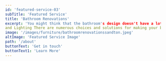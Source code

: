 ```yaml
---
id: 'featured-service-03'
subTitle: 'Featured Service'
title: 'Bathroom Renovations'
excerpt: 'You might think that the bathroom's design doesn't have a lot of different elements. It's because remodeling a bathroom in your Antelope home enhances decisions about:Flooring ,Showering ,Cabinetry and countertops
and Lighting There are numerous choices and solutions for making your bathroom appear at its finest. Selecting flooring may influence both the features and function of your floors. For example, regarding bathroom flooring, tile is undoubtedly the most popular option. Still, you'll need to make critical decisions regarding the type, color, design patterns, and customized features like radiant heating that may help keep your feet comfortable.'
image: '/images/furniture/bathroomrenovationssandton.jpeg'
altImage: 'Featured Service Image'
path: '/about'
buttonText: 'Get in touch'
buttonText1: 'Learn More'
---
```

